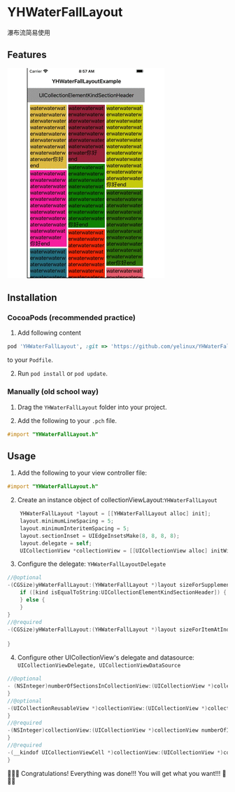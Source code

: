 # YHWaterFallLayout
瀑布流简易使用

## Features
![示例](./preview/example.gif)

## Installation

### CocoaPods (recommended practice)
1. Add following content
```ruby
pod 'YHWaterFallLayout', :git => 'https://github.com/yelinux/YHWaterFallLayout.git'
```
 to your `Podfile`.
 
2. Run `pod install` or `pod update`.

### Manually (old school way)
1. Drag the `YHWaterFallLayout` folder into your project.

2. Add the following to your `.pch` file.
```objective-c
#import "YHWaterFallLayout.h"
```

## Usage
1. Add the following to your view controller file:
```objective-c
#import "YHWaterFallLayout.h"
```

2. Create an instance object of collectionViewLayout:`YHWaterFallLayout`
```objective-c
    YHWaterFallLayout *layout = [[YHWaterFallLayout alloc] init];
    layout.minimumLineSpacing = 5;
    layout.minimumInteritemSpacing = 5;
    layout.sectionInset = UIEdgeInsetsMake(8, 8, 8, 8);
    layout.delegate = self;
    UICollectionView *collectionView = [[UICollectionView alloc] initWithFrame:self.view.bounds collectionViewLayout:layout];
```

3. Configure the delegate: `YHWaterFallLayoutDelegate`                                          
```objective-c
//@optional
-(CGSize)yHWaterFallLayout:(YHWaterFallLayout *)layout sizeForSupplementaryElementOfKind:(NSString *)kind atIndexPath:(NSIndexPath *)indexPath{
    if ([kind isEqualToString:UICollectionElementKindSectionHeader]) {
    } else {
    }
}
//@required
-(CGSize)yHWaterFallLayout:(YHWaterFallLayout *)layout sizeForItemAtIndexPath:(NSIndexPath *)indexPath{
    
}
```

4. Configure other UICollectionView's delegate and datasource: `UICollectionViewDelegate, UICollectionViewDataSource` 
```objective-c
//@optional
- (NSInteger)numberOfSectionsInCollectionView:(UICollectionView *)collectionView{
}
//@optional
-(UICollectionReusableView *)collectionView:(UICollectionView *)collectionView viewForSupplementaryElementOfKind:(NSString *)kind atIndexPath:(NSIndexPath *)indexPath{
}
//@required
-(NSInteger)collectionView:(UICollectionView *)collectionView numberOfItemsInSection:(NSInteger)section{
}
//@required
-(__kindof UICollectionViewCell *)collectionView:(UICollectionView *)collectionView cellForItemAtIndexPath:(NSIndexPath *)indexPath{
}
```

🎉🎉🎉 Congratulations! Everything was done!!! You will get what you want!!! 🌈🌈🌈
